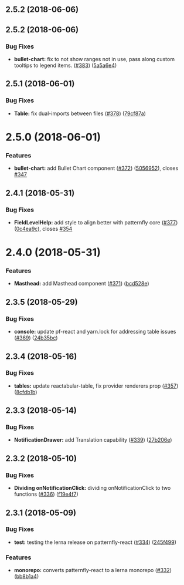 <a name="2.5.2"></a>
## 2.5.2 (2018-06-06)



<a name="2.5.2"></a>
## 2.5.2 (2018-06-06)


### Bug Fixes

* **bullet-chart:** fix to not show ranges not in use, pass along custom tooltips to legend items. ([#383](https://github.com/patternfly/patternfly-react/issues/383)) ([5a5a6e4](https://github.com/patternfly/patternfly-react/commit/5a5a6e4))



<a name="2.5.1"></a>
## 2.5.1 (2018-06-01)


### Bug Fixes

* **Table:** fix dual-imports between files ([#378](https://github.com/patternfly/patternfly-react/issues/378)) ([79cf87a](https://github.com/patternfly/patternfly-react/commit/79cf87a))



<a name="2.5.0"></a>
# 2.5.0 (2018-06-01)


### Features

* **bullet-chart:** add Bullet Chart component ([#372](https://github.com/patternfly/patternfly-react/issues/372)) ([5056952](https://github.com/patternfly/patternfly-react/commit/5056952)), closes [#347](https://github.com/patternfly/patternfly-react/issues/347)



<a name="2.4.1"></a>
## 2.4.1 (2018-05-31)


### Bug Fixes

* **FieldLevelHelp:** add style to align better with patternfly core ([#377](https://github.com/patternfly/patternfly-react/issues/377)) ([0c4ea9c](https://github.com/patternfly/patternfly-react/commit/0c4ea9c)), closes [#354](https://github.com/patternfly/patternfly-react/issues/354)



<a name="2.4.0"></a>
# 2.4.0 (2018-05-31)


### Features

* **Masthead:** add Masthead component ([#371](https://github.com/patternfly/patternfly-react/issues/371)) ([bcd528e](https://github.com/patternfly/patternfly-react/commit/bcd528e))



<a name="2.3.5"></a>
## 2.3.5 (2018-05-29)


### Bug Fixes

* **console:** update pf-react and yarn.lock for addressing table issues ([#369](https://github.com/patternfly/patternfly-react/issues/369)) ([24b35bc](https://github.com/patternfly/patternfly-react/commit/24b35bc))



<a name="2.3.4"></a>
## 2.3.4 (2018-05-16)


### Bug Fixes

* **tables:** update reactabular-table, fix provider renderers prop ([#357](https://github.com/patternfly/patternfly-react/issues/357)) ([8cfdb1b](https://github.com/patternfly/patternfly-react/commit/8cfdb1b))



<a name="2.3.3"></a>
## 2.3.3 (2018-05-14)


### Bug Fixes

* **NotificationDrawer:** add Translation capability ([#339](https://github.com/patternfly/patternfly-react/issues/339)) ([27b206e](https://github.com/patternfly/patternfly-react/commit/27b206e))



<a name="2.3.2"></a>
## 2.3.2 (2018-05-10)


### Bug Fixes

* **Dividing onNotificationClick:** dividing onNotificationClick to two functions ([#336](https://github.com/patternfly/patternfly-react/issues/336)) ([f19e4f7](https://github.com/patternfly/patternfly-react/commit/f19e4f7))



<a name="2.3.1"></a>
## 2.3.1 (2018-05-09)


### Bug Fixes

* **test:** testing the lerna release on patternfly-react ([#334](https://github.com/patternfly/patternfly-react/issues/334)) ([245f499](https://github.com/patternfly/patternfly-react/commit/245f499))


### Features

* **monorepo:** converts patternfly-react to a lerna monorepo ([#332](https://github.com/patternfly/patternfly-react/issues/332)) ([bb8b1a4](https://github.com/patternfly/patternfly-react/commit/bb8b1a4))



